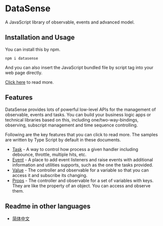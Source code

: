 # DataSense

A JavaScript library of observable, events and advanced model.

## Installation and Usage

You can install this by npm.

```
npm i datasense
```

And you can also insert the JavaScript bundled file by script tag into your web page directly.

[Click here](https://github.com/compositejs/datasense/wiki/docs/installation) to read more.

## Features

DataSense provides lots of powerful low-level APIs for the management of observable, events and tasks. You can build your business logic apps or technical libraries based on this, including one/two-way-bindings, observing, subscript management and time sequence controlling.

Following are the key features that you can click to read more. The samples are written by Type Script by default in these documents.

- [Task](https://github.com/compositejs/datasense/wiki/task) - A way to control how process a given handler including debounce, throttle, multiple hits, etc.
- [Event](https://github.com/compositejs/datasense/wiki/event) - A place to add event listeners and raise events with additional information and utilities supports, such as the one the tasks provided.
- [Value](https://github.com/compositejs/datasense/wiki/docs/value) - The controller and observable for a variable so that you can access it and subscribe its changing.
- [Props](https://github.com/compositejs/datasense/wiki/docs/props) - The controller and observable for a set of variables with keys. They are like the property of an object. You can access and observe them.

## Readme in other languages

- [简体中文](https://github.com/compositejs/datasense/wiki/shuoming)
